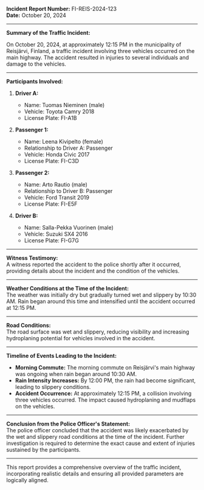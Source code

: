 

**Incident Report Number:** FI-REIS-2024-123  
**Date:** October 20, 2024  

---

**Summary of the Traffic Incident:**

On October 20, 2024, at approximately 12:15 PM in the municipality of Reisjärvi, Finland, a traffic incident involving three vehicles occurred on the main highway. The accident resulted in injuries to several individuals and damage to the vehicles.

---

**Participants Involved:**

1. **Driver A:**  
   - Name: Tuomas Nieminen (male)  
   - Vehicle: Toyota Camry 2018  
   - License Plate: FI-A1B  

2. **Passenger 1:**  
   - Name: Leena Kivipelto (female)  
   - Relationship to Driver A: Passenger  
   - Vehicle: Honda Civic 2017  
   - License Plate: FI-C3D  

3. **Passenger 2:**  
   - Name: Arto Rautio (male)  
   - Relationship to Driver B: Passenger  
   - Vehicle: Ford Transit 2019  
   - License Plate: FI-E5F  

4. **Driver B:**  
   - Name: Salla-Pekka Vuorinen (male)  
   - Vehicle: Suzuki SX4 2016  
   - License Plate: FI-G7G  

---

**Witness Testimony:**  
A witness reported the accident to the police shortly after it occurred, providing details about the incident and the condition of the vehicles.

---

**Weather Conditions at the Time of the Incident:**  
The weather was initially dry but gradually turned wet and slippery by 10:30 AM. Rain began around this time and intensified until the accident occurred at 12:15 PM.

---

**Road Conditions:**  
The road surface was wet and slippery, reducing visibility and increasing hydroplaning potential for vehicles involved in the accident.

---

**Timeline of Events Leading to the Incident:**  

- **Morning Commute:** The morning commute on Reisjärvi's main highway was ongoing when rain began around 10:30 AM.
- **Rain Intensity Increases:** By 12:00 PM, the rain had become significant, leading to slippery conditions.
- **Accident Occurrence:** At approximately 12:15 PM, a collision involving three vehicles occurred. The impact caused hydroplaning and mudflaps on the vehicles.

---

**Conclusion from the Police Officer's Statement:**  
The police officer concluded that the accident was likely exacerbated by the wet and slippery road conditions at the time of the incident. Further investigation is required to determine the exact cause and extent of injuries sustained by the participants.

--- 

This report provides a comprehensive overview of the traffic incident, incorporating realistic details and ensuring all provided parameters are logically aligned.
